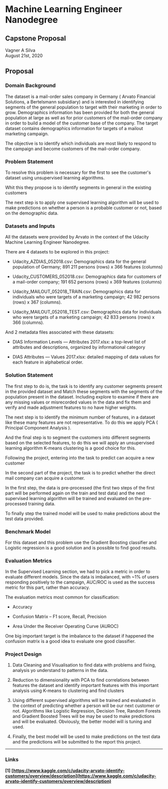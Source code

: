 
# Machine Learning Engineer Nanodegree
## Capstone Proposal
Vagner A Silva  
August 21st, 2020

## Proposal


### Domain Background
The dataset is a mail-order sales company in Germany ( Arvato Financial Solutions, a Bertelsmann subsidiary) and is interested in identifying segments of the general population to target with their marketing in order to grow. Demographics information has been provided for both the general population at large as well as for prior customers of the mail-order company in order to build a model of the customer base of the company. The target dataset contains demographics information for targets of a mailout marketing campaign.

The objective is to identify which individuals are most likely to respond to the campaign and become customers of the mail-order company.

### Problem Statement

To resolve this problem is necessary for the first to see the customer's dataset using unsupervised learning algorithms.

Whit this they propose is to identify segments in general in the existing customers

The next step is to apply one supervised learning algorithm will be used to make predictions on whether a person is a probable customer or not, based on the demographic data.

### Datasets and Inputs
All the datasets were provided by Arvato in the context of the Udacity Machine Learning Engineer Nanodegree.

  

There are 4 datasets to be explored in this project:

  

- Udacity_AZDIAS_052018.csv: Demographics data for the general population of Germany; 891 211 persons (rows) x 366 features (columns)

- Udacity_CUSTOMERS_052018.csv: Demographics data for customers of a mail-order company; 191 652 persons (rows) x 369 features (columns)

- Udacity_MAILOUT_052018_TRAIN.csv: Demographics data for individuals who were targets of a marketing campaign; 42 982 persons (rows) x 367 (columns).

- Udacity_MAILOUT_052018_TEST.csv: Demographics data for individuals who were targets of a marketing campaign; 42 833 persons (rows) x 366 (columns).

  

And 2 metadata files associated with these datasets:

  

- DIAS Information Levels — Attributes 2017.xlsx: a top-level list of attributes and descriptions, organized by informational category

- DIAS Attributes — Values 2017.xlsx: detailed mapping of data values for each feature in alphabetical order.

### Solution Statement
The first step to do is, the task is to identify any customer segments present in the provided dataset and Match these segments with the segments of the population present in the dataset. Including explore to examine if there are any missing values or misrecorded values in the data and fix them and verify and made adjustment features to no have higher weights.

  

The next step is to identify the minimum number of features, in a dataset like these many features are not representative. To do this we apply PCA ( Principal Component Analysis ).

  
  

And the final step is to segment the customers into different segments based on the selected features, to do this we will apply an unsupervised learning algorithm K-means clustering is a good choice for this.

  

Following the project, entering into the task to predict can acquire a new customer

  

In the second part of the project, the task is to predict whether the direct mail company can acquire a customer.

In the first step, the data is pre-processed (the first two steps of the first part will be performed again on the train and test data) and the next supervised learning algorithm will be trained and evaluated on the pre-processed training data.

To finally step the trained model will be used to make predictions about the test data provided.

### Benchmark Model

For this dataset and this problem use the Gradient Boosting classifier and Logistic regression is a good solution and is possible to find good results.

### Evaluation Metrics

In the Supervised Learning section, we had to pick a metric in order to evaluate different models. Since the data is imbalanced, with ~1% of users responding positively to the campaign, AUC/ROC is used as the success metric for this part, rather than accuracy.

The evaluation metrics most common for classification:

- Accuracy

- Confusion Matrix – F1 score, Recall, Precision

- Area Under the Receiver Operating Curve (AUROC)

One big important target is the imbalance to the dataset if happened the confusion matrix is a good idea to evaluate one good classifier.

### Project Design
1. Data Cleaning and Visualisation to find data with problems and fixing, analysis yo understand to patterns in the data.

  

2. Reduction to dimensionality with PCA to find correlations between features the dataset and identify important features with this important analysis using K-means to clustering and find clusters

  

3. Using different supervised algorithms will be trained and evaluated in the context of predicting whether a person will be our next customer or not. Algorithms like Logistic Regression, Decision Tree, Random Forests and Gradient Boosted Trees will be may be used to make predictions and will be evaluated. Obviously, the better model will is tuning and used.

  

4. Finally, the best model will be used to make predictions on the test data and the predictions will be submitted to the report this project.

-----------
### Links

**[1] [https://www.kaggle.com/c/udacity-arvato-identify-customers/overview/description](https://www.kaggle.com/c/udacity-arvato-identify-customers/overview/description)**
